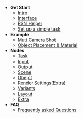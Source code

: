 + **Get Start**
    + [Intro](/Intro.md)
    + [Interface](Interface.md)
    + [RSN Helper](RSN_Helper.md)
    + [Set up a simple task](SetUpTask.md)
+ **Example**
    + [Muti Camera Shot](Example1.md)
    + [Object Placement & Material](Example2.md)
+ **Nodes**
    + [Task](NodeTask)	
    + [Input](NodeInput)
    + [Output](NodeOutput)
    + [Scene](NodeScene)
    + [Obejct](NodeObject)
    + [Render Settings(Extra)](NodeRender)
    + [Variants](NodeVariants)
    + [Layout](NodeLayout)
    + [Extra](NodeExtra)
+ **FAQ**
    + [Frequently asked Questions](FAQ.md)